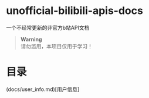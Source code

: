 # unofficial-bilibili-apis-docs
一个不经常更新的非官方b站API文档  
>**Warning**  
>请勿滥用，本项目仅用于学习！  
# 目录
(docs/user_info.md)[用户信息]
